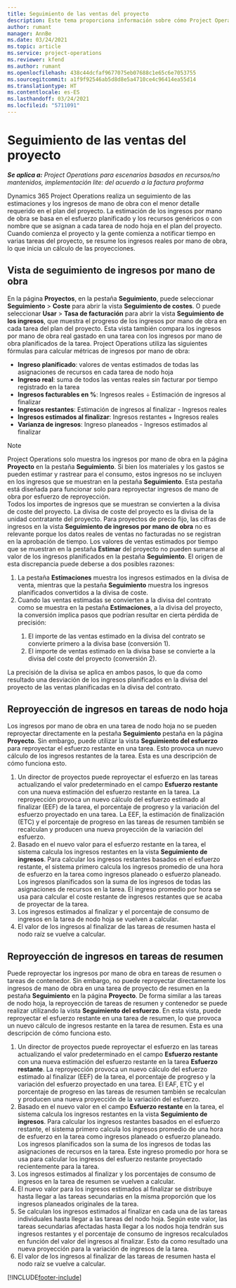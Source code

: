 ```yaml
---
title: Seguimiento de las ventas del proyecto
description: Este tema proporciona información sobre cómo Project Operations realiza un seguimiento de los ingresos de un proyecto.
author: rumant
manager: AnnBe
ms.date: 03/24/2021
ms.topic: article
ms.service: project-operations
ms.reviewer: kfend
ms.author: rumant
ms.openlocfilehash: 438c44dcfaf9677075eb07688c1e65c6e7053755
ms.sourcegitcommit: a1f9f92546ab5d8d8e5a4710ce4c96414ea55d14
ms.translationtype: HT
ms.contentlocale: es-ES
ms.lasthandoff: 03/24/2021
ms.locfileid: "5711091"
---
```

# <a name="project-sales-tracking"></a>Seguimiento de las ventas del proyecto

_**Se aplica a:** Project Operations para escenarios basados en recursos/no mantenidos, implementación lite: del acuerdo a la factura proforma_

Dynamics 365 Project Operations realiza un seguimiento de las estimaciones y los ingresos de mano de obra con el menor detalle requerido en el plan del proyecto. La estimación de los ingresos por mano de obra se basa en el esfuerzo planificado y los recursos genéricos o con nombre que se asignan a cada tarea de nodo hoja en el plan del proyecto. Cuando comienza el proyecto y la gente comienza a notificar tiempo en varias tareas del proyecto, se resume los ingresos reales por mano de obra, lo que inicia un cálculo de las proyecciones.

## <a name="labor-revenue-tracking-view"></a>Vista de seguimiento de ingresos por mano de obra

En la página **Proyectos**, en la pestaña **Seguimiento**, puede seleccionar **Seguimiento** > **Coste** para abrir la vista **Seguimiento de costes**. O puede seleccionar **Usar** > **Tasa de facturación** para abrir la vista **Seguimiento de los ingresos**, que muestra el progreso de los ingresos por mano de obra en cada tarea del plan del proyecto. Esta vista también compara los ingresos por mano de obra real gastado en una tarea con los ingresos por mano de obra planificados de la tarea. Project Operations utiliza las siguientes fórmulas para calcular métricas de ingresos por mano de obra:

- **Ingreso planificado**: valores de ventas estimados de todas las asignaciones de recursos en cada tarea de nodo hoja
- **Ingreso real**: suma de todos las ventas reales sin facturar por tiempo registrado en la tarea
- **Ingresos facturables en %**: Ingresos reales ÷ Estimación de ingresos al finalizar
- **Ingresos restantes**: Estimación de ingresos al finalizar - Ingresos reales
- **Ingresos estimados al finalizar**: Ingresos restantes + Ingresos reales
- **Varianza de ingresos**: Ingreso planeados - Ingresos estimados al finalizar


> [!NOTE]
> Project Operations solo muestra los ingresos por mano de obra en la página **Proyecto** en la pestaña **Seguimiento**. Si bien los materiales y los gastos se pueden estimar y rastrear para el consumo, estos ingresos no se incluyen en los ingresos que se muestran en la pestaña **Seguimiento**. Esta pestaña está diseñada para funcionar solo para reproyectar ingresos de mano de obra por esfuerzo de reproyección.  
> Todos los importes de ingresos que se muestran se convierten a la divisa de coste del proyecto. La divisa de coste del proyecto es la divisa de la unidad contratante del proyecto. Para proyectos de precio fijo, las cifras de ingresos en la vista **Seguimiento de ingresos por mano de obra** no es relevante porque los datos reales de ventas no facturadas no se registran en la aprobación de tiempo.
> Los valores de ventas estimados por tiempo que se muestran en la pestaña **Estimar** del proyecto no pueden sumarse al valor de los ingresos planificados en la pestaña **Seguimiento**. El origen de esta discrepancia puede deberse a dos posibles razones:
><ol>
   ><li> La pestaña <b>Estimaciones</b> muestra los ingresos estimados en la divisa de venta, mientras que la pestaña <b>Seguimiento</b> muestra los ingresos planificados convertidos a la divisa de coste. </li>
   ><li> Cuando las ventas estimadas se convierten a la divisa del contrato como se muestra en la pestaña <b>Estimaciones</b>, a la divisa del proyecto, la conversión implica pasos que podrían resultar en cierta pérdida de precisión: </li>
><ol>
><li> El importe de las ventas estimado en la divisa del contrato se convierte primero a la divisa base (conversión 1).</li>
><li> El importe de ventas estimado en la divisa base se convierte a la divisa del coste del proyecto (conversión 2). </li>
></ol>
></ol>
> La precisión de la divisa se aplica en ambos pasos, lo que da como resultado una desviación de los ingresos planificados en la divisa del proyecto de las ventas planificadas en la divisa del contrato.
   

## <a name="reprojecting-revenues-on-leaf-node-tasks"></a>Reproyección de ingresos en tareas de nodo hoja

Los ingresos por mano de obra en una tarea de nodo hoja no se pueden reproyectar directamente en la pestaña **Seguimiento** pestaña en la página **Proyecto**. Sin embargo, puede utilizar la vista **Seguimiento del esfuerzo** para reproyectar el esfuerzo restante en una tarea. Esto provoca un nuevo cálculo de los ingresos restantes de la tarea. Esta es una descripción de cómo funciona esto.

1. Un director de proyectos puede reproyectar el esfuerzo en las tareas actualizando el valor predeterminado en el campo **Esfuerzo restante** con una nueva estimación del esfuerzo restante en la tarea. La reproyección provoca un nuevo cálculo del esfuerzo estimado al finalizar (EEF) de la tarea, el porcentaje de progreso y la variación del esfuerzo proyectado en una tarea. La EEF, la estimación de finalización (ETC) y el porcentaje de progreso en las tareas de resumen también se recalculan y producen una nueva proyección de la variación del esfuerzo.
2. Basado en el nuevo valor para el esfuerzo restante en la tarea, el sistema calcula los ingresos restantes en la vista **Seguimiento de ingresos**. Para calcular los ingresos restantes basados en el esfuerzo restante, el sistema primero calcula los ingresos promedio de una hora de esfuerzo en la tarea como ingresos planeado o esfuerzo planeado. Los ingresos planificados son la suma de los ingresos de todas las asignaciones de recursos en la tarea. El ingreso promedio por hora se usa para calcular el coste restante de ingresos restantes que se acaba de proyectar de la tarea.
3. Los ingresos estimados al finalizar y el porcentaje de consumo de ingresos en la tarea de nodo hoja se vuelven a calcular.
4. El valor de los ingresos al finalizar de las tareas de resumen hasta el nodo raíz se vuelve a calcular.

## <a name="reprojecting-revenues-on-summary-tasks"></a>Reproyección de ingresos en tareas de resumen

Puede reproyectar los ingresos por mano de obra en tareas de resumen o tareas de contenedor. Sin embargo, no puede reproyectar directamente los ingresos de mano de obra en una tarea de proyecto de resumen en la pestaña **Seguimiento** en la página **Proyecto**. De forma similar a las tareas de nodo hoja, la reproyección de tareas de resumen y contenedor se puede realizar utilizando la vista **Seguimiento del esfuerzo**. En esta vista, puede reproyectar el esfuerzo restante en una tarea de resumen, lo que provoca un nuevo cálculo de ingresos restante en la tarea de resumen. Esta es una descripción de cómo funciona esto.

1. Un director de proyectos puede reproyectar el esfuerzo en las tareas actualizando el valor predeterminado en el campo **Esfuerzo restante** con una nueva estimación del esfuerzo restante en la tarea **Esfuerzo restante**. La reproyección provoca un nuevo cálculo del esfuerzo estimado al finalizar (EEF) de la tarea, el porcentaje de progreso y la variación del esfuerzo proyectado en una tarea. El EAF, ETC y el porcentaje de progreso en las tareas de resumen también se recalculan y producen una nueva proyección de la variación del esfuerzo.
2. Basado en el nuevo valor en el campo **Esfuerzo restante** en la tarea, el sistema calcula los ingresos restantes en la vista **Seguimiento de ingresos**. Para calcular los ingresos restantes basados en el esfuerzo restante, el sistema primero calcula los ingresos promedio de una hora de esfuerzo en la tarea como ingresos planeado o esfuerzo planeado. Los ingresos planificados son la suma de los ingresos de todas las asignaciones de recursos en la tarea. Este ingreso promedio por hora se usa para calcular los ingresos del esfuerzo restante proyectado recientemente para la tarea.
3. Los ingresos estimados al finalizar y los porcentajes de consumo de ingresos en la tarea de resumen se vuelven a calcular.
4. El nuevo valor para los ingresos estimados al finalizar se distribuye hasta llegar a las tareas secundarias en la misma proporción que los ingresos planeados originales de la tarea.
5. Se calculan los ingresos estimados al finalizar en cada una de las tareas individuales hasta llegar a las tareas del nodo hoja. Según este valor, las tareas secundarias afectadas hasta llegar a los nodos hoja tendrán sus ingresos restantes y el porcentaje de consumo de ingresos recalculados en función del valor del ingresos al finalizar. Esto da como resultado una nueva proyección para la variación de ingresos de la tarea. 
6. El valor de los ingresos al finalizar de las tareas de resumen hasta el nodo raíz se vuelve a calcular.


[!INCLUDE[footer-include](../includes/footer-banner.md)]

